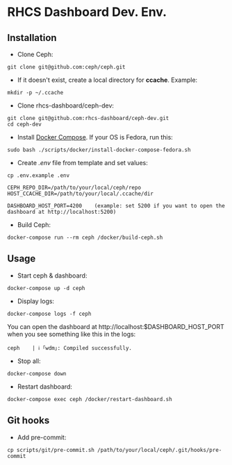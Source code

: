 # RHCS Dashboard Dev. Env.

## Installation

* Clone Ceph:
```
git clone git@github.com:ceph/ceph.git
```

* If it doesn't exist, create a local directory for **ccache**. Example:
```
mkdir -p ~/.ccache
```

* Clone rhcs-dashboard/ceph-dev:
```
git clone git@github.com:rhcs-dashboard/ceph-dev.git
cd ceph-dev
```

* Install [Docker Compose](https://docs.docker.com/compose/install/). If your OS is Fedora, run this:
```
sudo bash ./scripts/docker/install-docker-compose-fedora.sh
```

* Create *.env* file from template and set values:
```
cp .env.example .env

CEPH_REPO_DIR=/path/to/your/local/ceph/repo
HOST_CCACHE_DIR=/path/to/your/local/.ccache/dir

DASHBOARD_HOST_PORT=4200    (example: set 5200 if you want to open the dashboard at http://localhost:5200)
```

* Build Ceph:
```
docker-compose run --rm ceph /docker/build-ceph.sh
```

## Usage

* Start ceph & dashboard:
```
docker-compose up -d ceph
```

* Display logs:
```
docker-compose logs -f ceph
```

You can open the dashboard at http://localhost:$DASHBOARD_HOST_PORT when you see something like this in the logs:
```
ceph    | ℹ ｢wdm｣: Compiled successfully.
```

* Stop all:
```
docker-compose down
```

* Restart dashboard:
```
docker-compose exec ceph /docker/restart-dashboard.sh
```

## Git hooks

* Add pre-commit:
```
cp scripts/git/pre-commit.sh /path/to/your/local/ceph/.git/hooks/pre-commit
```

